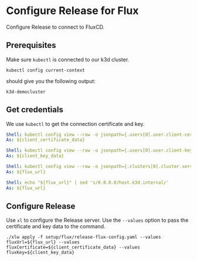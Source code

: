 # Configure Release for Flux

Configure Release to connect to FluxCD.

## Prerequisites

Make sure `kubectl` is connected to our k3d cluster.

```shell
kubectl config current-context
```

should give you the following output:

```output
k3d-democluster
```

## Get credentials

We use `kubectl` to get the connection certificate and key.

```yaml instacli
Shell: kubectl config view --raw -o jsonpath={.users[0].user.client-certificate-data}
As: ${client_certificate_data}
```

```yaml instacli
Shell: kubectl config view --raw -o jsonpath={.users[0].user.client-key-data}
As: ${client_key_data}
```

```yaml instacli
Shell: kubectl config view --raw -o jsonpath={.clusters[0].cluster.server}
As: ${flux_url}
```

```yaml instacli
Shell: echo "${flux_url}" | sed 's/0.0.0.0/host.k3d.internal/'
As: ${flux_url}
```

## Configure Release

Use `xl` to configure the Release server. Use the `--values` option to pass the certificate and key data to the command.

```shell show_output=false
./xlw apply -f setup/flux/release-flux-config.yaml --values fluxUrl=${flux_url} --values fluxCertificate=${client_certificate_data} --values fluxKey=${client_key_data}
```
